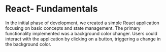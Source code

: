 # React- Fundamentals
In the initial phase of development, we created a simple React application focusing on basic concepts and state management. The primary functionality implemented was a background color changer. Users could interact with the application by clicking on a button, triggering a change in the background color.
